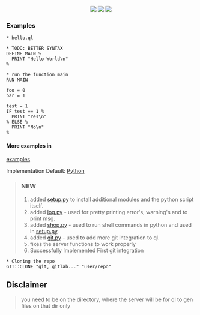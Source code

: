 <p align="center">
  <a href="https://github.com/paradise-theme/paradise/stargazers"><img src="https://img.shields.io/github/stars/nathan-the-coder/QLang?colorA=151515&colorB=B66467&style=for-the-badge&logo=starship"></a>
  <a href="https://github.com/paradise-theme/paradise/issues"><img src="https://img.shields.io/github/issues/nathan-the-coder/QLang?colorA=151515&colorB=8C977D&style=for-the-badge&logo=bugatti"></a>
  <a href="https://github.com/paradise-theme/paradise/network/members"><img src="https://img.shields.io/github/forks/nathan-the-coder/QLang?colorA=151515&colorB=D9BC8C&style=for-the-badge&logo=github"></a>
</p>

### Examples
```
* hello.ql

* TODO: BETTER SYNTAX
DEFINE MAIN % 
  PRINT "Hello World\n" 
%

* run the function main
RUN MAIN 

foo = 0
bar = 1 

test = 1
IF test == 1 %
  PRINT "Yes\n"
% ELSE %
  PRINT "No\n"
%
```

#### More examples in 
[examples](./examples/)

Implementation
  Default: [Python](https://python.org)


> ### NEW
>  1. added [setup.py](./setup.py) to install additional modules and the python script itself.
>  2. added [log.py](./scripts/log.py) - used for pretty printing error's, warning's and to print msg.
>  3. added [shop.py](./scripts/shop.py) - used to run shell commands in python and used in [setup.py](./setup.py). 
>  4. added [git.py](./scripts/git.py) - used to add more git integration to ql.
>  5. fixes the server functions to work properly
>  6. Successfully Implemented First git integration 



```ql
* Cloning the repo
GIT::CLONE "git, gitlab..." "user/repo"

```


## Disclaimer
> you need to be on the directory, where the server will be for ql to gen files on that dir only
